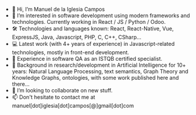 - 👋 Hi, I’m Manuel de la Iglesia Campos
- 👀 I’m interested in software development using modern frameworks and technologies. Currently working in React / JS / Python / Odoo.
- 🛠️ Technologies and languages known: React, React-Native, Vue, ExpressJS, Java, Javascript, PHP, C, C++, CSharp...
- 💻 Latest work (with 4+ years of experience) in Javascript-related technologies, mostly in front-end development.
- 🔎 Experience in software QA as an ISTQB certified specialist.
- 📖 Background in research/development in Artificial Intelligence for 10+ years: Natural Language Processing, text semantics, Graph Theory and Knowledge Graphs, ontologies, with some work published here and there...
- 🌱 I’m looking to collaborate on new stuff.
- 📫 Don't hesitate to contact me at manuel[dot]iglesia[dot]campos[@]gmail[dot]com

<!---
manuel-delaiglesia/manuel-delaiglesia is a ✨ special ✨ repository because its `README.md` (this file) appears on your GitHub profile.
You can click the Preview link to take a look at your changes.
--->

